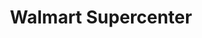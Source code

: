 ---
title: "Walmart Supercenter"
url: /phoenix/walmart-supercenter-west-indian-school-road/
shop: supermarket
---